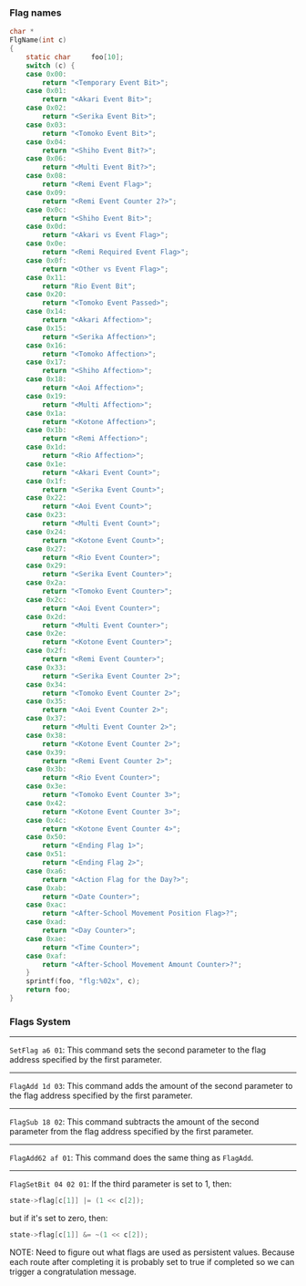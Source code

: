 ### Flag names
```c
char *
FlgName(int c)
{
    static char     foo[10];
    switch (c) {
    case 0x00:
        return "<Temporary Event Bit>";
    case 0x01:
        return "<Akari Event Bit>";
    case 0x02:
        return "<Serika Event Bit>";
    case 0x03:
        return "<Tomoko Event Bit>";
    case 0x04:
        return "<Shiho Event Bit?>";
    case 0x06:
        return "<Multi Event Bit?>";
    case 0x08:
        return "<Remi Event Flag>";
    case 0x09:
        return "<Remi Event Counter 2?>";
    case 0x0c:
        return "<Shiho Event Bit>";
    case 0x0d:
        return "<Akari vs Event Flag>";
    case 0x0e:
        return "<Remi Required Event Flag>";
    case 0x0f:
        return "<Other vs Event Flag>";
    case 0x11:
        return "Rio Event Bit";
    case 0x20:
        return "<Tomoko Event Passed>";
    case 0x14:
        return "<Akari Affection>";
    case 0x15:
        return "<Serika Affection>";
    case 0x16:
        return "<Tomoko Affection>";
    case 0x17:
        return "<Shiho Affection>";
    case 0x18:
        return "<Aoi Affection>";
    case 0x19:
        return "<Multi Affection>";
    case 0x1a:
        return "<Kotone Affection>";
    case 0x1b:
        return "<Remi Affection>";
    case 0x1d:
        return "<Rio Affection>";
    case 0x1e:
        return "<Akari Event Count>";
    case 0x1f:
        return "<Serika Event Count>";
    case 0x22:
        return "<Aoi Event Count>";
    case 0x23:
        return "<Multi Event Count>";
    case 0x24:
        return "<Kotone Event Count>";
    case 0x27:
        return "<Rio Event Counter>";
    case 0x29:
        return "<Serika Event Counter>";
    case 0x2a:
        return "<Tomoko Event Counter>";
    case 0x2c:
        return "<Aoi Event Counter>";
    case 0x2d:
        return "<Multi Event Counter>";
    case 0x2e:
        return "<Kotone Event Counter>";
    case 0x2f:
        return "<Remi Event Counter>";
    case 0x33:
        return "<Serika Event Counter 2>";
    case 0x34:
        return "<Tomoko Event Counter 2>";
    case 0x35:
        return "<Aoi Event Counter 2>";
    case 0x37:
        return "<Multi Event Counter 2>";
    case 0x38:
        return "<Kotone Event Counter 2>";
    case 0x39:
        return "<Remi Event Counter 2>";
    case 0x3b:
        return "<Rio Event Counter>";
    case 0x3e:
        return "<Tomoko Event Counter 3>";
    case 0x42:
        return "<Kotone Event Counter 3>";
    case 0x4c:
        return "<Kotone Event Counter 4>";
    case 0x50:
        return "<Ending Flag 1>";
    case 0x51:
        return "<Ending Flag 2>";
    case 0xa6:
        return "<Action Flag for the Day?>";
    case 0xab:
        return "<Date Counter>";
    case 0xac:
        return "<After-School Movement Position Flag>?";
    case 0xad:
        return "<Day Counter>";
    case 0xae:
        return "<Time Counter>";
    case 0xaf:
        return "<After-School Movement Amount Counter>?";
    }
    sprintf(foo, "flg:%02x", c);
    return foo;
}
```

### Flags System

---

`SetFlag a6 01`: This command sets the second parameter to the flag address specified by the first parameter.

---

`FlagAdd 1d 03`: This command adds the amount of the second parameter to the flag address specified by the first parameter.

---

`FlagSub 18 02`: This command subtracts the amount of the second parameter from the flag address specified by the first parameter.

---

`FlagAdd62 af 01`: This command does the same thing as `FlagAdd`.

---

`FlagSetBit 04 02 01`: If the third parameter is set to 1, then:

```c
state->flag[c[1]] |= (1 << c[2]);
```

but if it's set to zero, then:

```c
state->flag[c[1]] &= ~(1 << c[2]);
```
NOTE: Need to figure out what flags are used as persistent values. Because each route after completing it is probably set to true if completed so we can trigger a congratulation message.